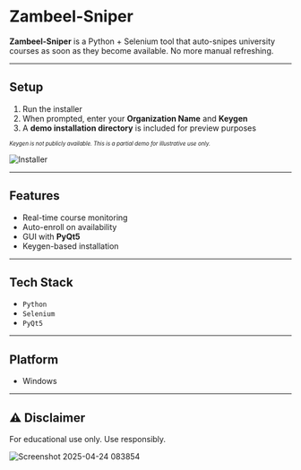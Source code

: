 # Zambeel-Sniper

**Zambeel-Sniper** is a Python + Selenium tool that auto-snipes university courses as soon as they become available. No more manual refreshing.


---
## Setup

1. Run the installer  
2. When prompted, enter your **Organization Name** and **Keygen**  
3. A **demo installation directory** is included for preview purposes  

<sub><sup>*Keygen is not publicly available. This is a partial demo for illustrative use only.*</sup></sub>



![Installer](https://github.com/user-attachments/assets/71edb50a-4bc1-4a30-84d6-605a723b10c3)

---

## Features

- Real-time course monitoring
- Auto-enroll on availability
- GUI with **PyQt5**
- Keygen-based installation

---

## Tech Stack

- `Python`
- `Selenium`
- `PyQt5`

---

## Platform

- Windows

---

## ⚠️ Disclaimer

For educational use only. Use responsibly.

![Screenshot 2025-04-24 083854](https://github.com/user-attachments/assets/5a8cee73-bcbe-4f55-bf02-bf013eab3e4e)


